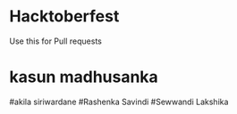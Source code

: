 # Hacktoberfest
Use this for Pull requests

# kasun madhusanka
#akila siriwardane
#Rashenka Savindi
#Sewwandi Lakshika
